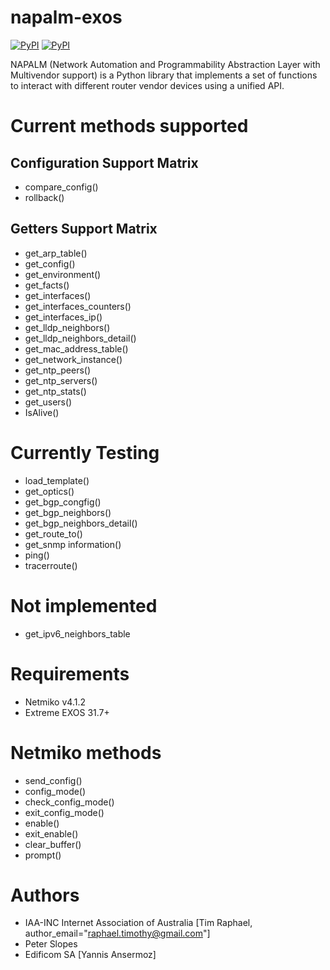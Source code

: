# napalm-exos

[![PyPI](https://img.shields.io/pypi/v/napalm-ruckus-fastiron.svg)](https://pypi.python.org/pypi/napalm-ruckus-fastiron)
[![PyPI](https://img.shields.io/pypi/dm/napalm-ruckus-fastiron.svg)](https://pypi.python.org/pypi/napalm-ruckus-fastiron)

NAPALM (Network Automation and Programmability Abstraction Layer with Multivendor support) is a Python library that implements a set of functions to interact with different router vendor devices using a unified API.

Current methods supported
=======

Configuration Support Matrix
-----------------------------------
- compare_config()
- rollback()

Getters Support Matrix
-----------------------------------
- get_arp_table()
- get_config()
- get_environment()
- get_facts()
- get_interfaces()
- get_interfaces_counters()
- get_interfaces_ip()
- get_lldp_neighbors()
- get_lldp_neighbors_detail()
- get_mac_address_table()
- get_network_instance()
- get_ntp_peers()
- get_ntp_servers()
- get_ntp_stats()
- get_users()
- IsAlive()

Currently Testing
=======
- load_template()
- get_optics()
- get_bgp_congfig()
- get_bgp_neighbors()
- get_bgp_neighbors_detail()
- get_route_to()
- get_snmp information()
- ping()
- tracerroute()

Not implemented
=======
- get_ipv6_neighbors_table

Requirements
=======
- Netmiko v4.1.2
- Extreme EXOS 31.7+

Netmiko methods
=======
- send_config()
- config_mode()
- check_config_mode()
- exit_config_mode()
- enable()
- exit_enable()
- clear_buffer()
- prompt()

Authors
=======
 * IAA-INC Internet Association of Australia [Tim Raphael, author_email="raphael.timothy@gmail.com"]
 * Peter Slopes
 * Edificom SA [Yannis Ansermoz]
